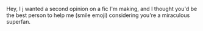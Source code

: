Hey, I j wanted a second opinion on a fic I'm making, and I thought you'd be the best person to help me (smile emoji) considering you're a miraculous superfan. 